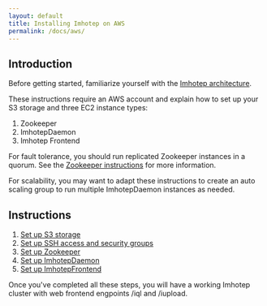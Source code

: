 ```yaml
---
layout: default
title: Installing Imhotep on AWS
permalink: /docs/aws/
---
```


## Introduction

Before getting started, familiarize yourself with the [Imhotep architecture](../architecture-overview/).

These instructions require an AWS account and explain how to set up your S3 storage and three EC2 instance types:

1. Zookeeper
1. ImhotepDaemon
1. Imhotep Frontend

For fault tolerance, you should run replicated Zookeeper instances in a quorum. See the [Zookeeper instructions](http://archive.cloudera.com/cdh5/cdh/5/zookeeper/zookeeperStarted.html) for more information.

For scalability, you may want to adapt these instructions to create an auto scaling group to run multiple ImhotepDaemon instances as needed.

## Instructions

1. [Set up S3 storage](s3-storage/)
1. [Set up SSH access and security groups](security/)
1. [Set up Zookeeper](zookeeper/)
1. [Set up ImhotepDaemon](imhotep-daemon/)
1. [Set up ImhotepFrontend](imhotep-frontend/)

Once you've completed all these steps, you will have a working Imhotep cluster with web frontend engpoints /iql and /iupload.
